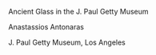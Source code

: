 Ancient Glass in the J. Paul Getty Museum

Anastassios Antonaras

J. Paul Getty Museum, Los Angeles
